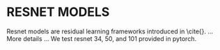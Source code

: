 # RESNET MODELS
Resnet models are residual learning frameworks introduced in \cite{}. ... More details ... 
We test resnet 34, 50, and 101 provided in pytorch.
